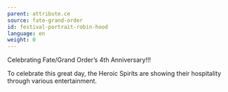 ```yaml
---
parent: attribute.ce
source: fate-grand-order
id: festival-portrait-robin-hood
language: en
weight: 0
---
```


Celebrating Fate/Grand Order’s 4th Anniversary!!!

To celebrate this great day, the Heroic Spirits are showing their hospitality through various entertainment.
